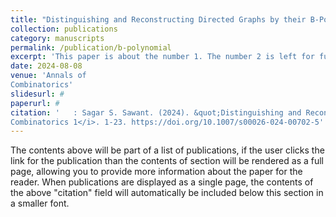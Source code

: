 ```yaml
---
title: "Distinguishing and Reconstructing Directed Graphs by their B-Polynomials"
collection: publications
category: manuscripts
permalink: /publication/b-polynomial
excerpt: 'This paper is about the number 1. The number 2 is left for future work.'
date: 2024-08-08
venue: 'Annals of
Combinatorics'
slidesurl: #
paperurl: #
citation: '   : Sagar S. Sawant. (2024). &quot;Distinguishing and Reconstructing Directed Graphs by their B-Polynomials..&quot; <i>Annals of
Combinatorics 1</i>. 1-23. https://doi.org/10.1007/s00026-024-00702-5'
---
```


The contents above will be part of a list of publications, if the user clicks the link for the publication than the contents of section will be rendered as a full page, allowing you to provide more information about the paper for the reader. When publications are displayed as a single page, the contents of the above "citation" field will automatically be included below this section in a smaller font.
